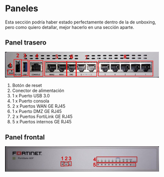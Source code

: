 # Paneles

Esta sección podría haber estado perfectamente dentro de la de unboxing, pero como quiero detallar, mejor hacerlo en una sección aparte.

## Panel trasero

![panel-trasero](images/panel-trasero.jpg)

1. Botón de reset
2. Conector de alimentación
3. 1 x Puerto USB 3.0
4. 1 x Puerto consola
5. 2 x Puertos WAN GE RJ45
6. 1 x Puerto DMZ GE RJ45
7. 2 x Puertos FortiLink GE RJ45
8. 5 x Puertos internos GE RJ45

## Panel frontal

![panel-frontal](images/panel-frontal.jpg)




